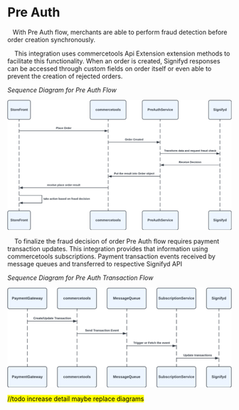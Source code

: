 # Pre Auth

   With Pre Auth flow, merchants are able to perform fraud detection before order creation synchronously.

    This integration uses commercetools Api Extension extension methods to facilitate this functionality. When an order is created, Signifyd responses can be accessed through custom fields on order itself or even able to prevent the creation of rejected orders.

*Sequence Diagram for Pre Auth Flow*

![](./images/preauth.png)

    To finalize the fraud decision of order Pre Auth flow requires payment transaction updates. This integration provides that information using commercetools subscriptions. Payment transaction events received by message queues and transferred to respective Signifyd API

*Sequence Diagram for Pre Auth Transaction Flow*

![preAuth-transaction](./images/preauth-transactions.png)

<mark>//todo increase detail maybe replace diagrams</mark>